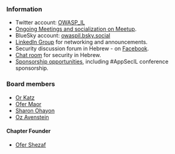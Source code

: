 ### Information

* Twitter account: [OWASP_IL](https://twitter.com/OWASP_IL)
* [Ongoing Meetings and socialization on Meetup](http://www.meetup.com/OWASP-Israel/).
* BlueSky account: [owaspil.bsky.social](https://bsky.app/profile/did:plc:7hft2n3ynsxtuufsreegwekl)
* [LinkedIn Group](https://www.linkedin.com/groups/39702) for networking and announcements.
* Security discussion forum in Hebrew - on [Facebook](https://www.facebook.com/groups/owasp.il/).
* [Chat room](https://owasp.slack.com/archives/C06D699NZ) for security in Hebrew.
* [Sponsorship opportunities](https://www.owasp.org/index.php/Local_Chapter_Supporter), including \#AppSecIL conference sponsorship.

### Board members

* [Or Katz](mailto:or.katz@owasp.org)
* [Ofer Maor](mailto:Ofer.maor@owasp.org)
* [Sharon Ohayon](mailto:sharon.ohayon@owasp.org)
* [Oz Avenstein](mailto:oz.avenstein@owasp.org)

#### Chapter Founder

* [Ofer Shezaf](mailto:ofer@shezaf.com)
